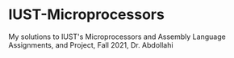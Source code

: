 # IUST-Microprocessors
My solutions to IUST's Microprocessors and Assembly Language Assignments, and Project, Fall 2021, Dr. Abdollahi
